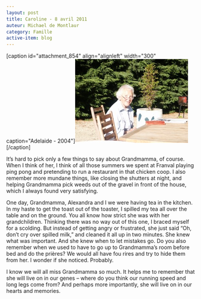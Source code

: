 ```yaml
---
layout: post
title: Caroline - 8 avril 2011
auteur: Michael de Montlaur
category: Famille
active-item: blog
---
```

[caption id="attachment_854" align="alignleft" width="300" caption="Adelaide - 2004"]<a href="/photos/wordpress/APO2004.jpg"><img class="size-medium wp-image-854" title="DCF 1.0" src="/photos/wordpress/APO2004-300x223.jpg" alt="" width="300" height="223" /></a>[/caption]

It’s hard to pick only a few things to say about Grandmamma, of course. When I think of her, I think of all those summers we spent at Franval playing ping pong and pretending to run a restaurant in that chicken coop. I also remember more mundane things, like closing the shutters at night, and helping Grandmamma pick weeds out of the gravel in front of the house, which I always found very satisfying.

One day, Grandmamma, Alexandra and I we were having tea in the kitchen. In my haste to get the toast out of the toaster, I spilled my tea all over the table and on the ground. You all know how strict she was with her grandchildren. Thinking there was no way out of this one, I braced myself for a scolding. But instead of getting angry or frustrated, she just said “Oh, don’t cry over spilled milk,” and cleaned it all up in two minutes. She knew what was important. And she knew when to let mistakes go. Do you also remember when we used to have to go up to Grandmamma’s room before bed and do the prières? We would all have fou rires and try to hide them from her. I wonder if she noticed. Probably.

I know we will all miss Grandmamma so much. It helps me to remember that she will live on in our genes – where do you think our running speed and long legs come from? And perhaps more importantly, she will live on in our hearts and memories.
